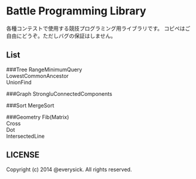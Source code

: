 Battle Programming Library
=========================
各種コンテストで使用する競技プログラミング用ライブラリです。
コピペはご自由にどうぞ。ただしバグの保証はしません。

List
---------
###Tree
RangeMinimumQuery  
LowestCommonAncestor  
UnionFind  

###Graph
StrongluConnectedComponents

###Sort
MergeSort

###Geometry
Fib(Matrix)  
Cross  
Dot  
IntersectedLine

LICENSE
---------
Copyright (c) 2014 @everysick. All rights reserved.

